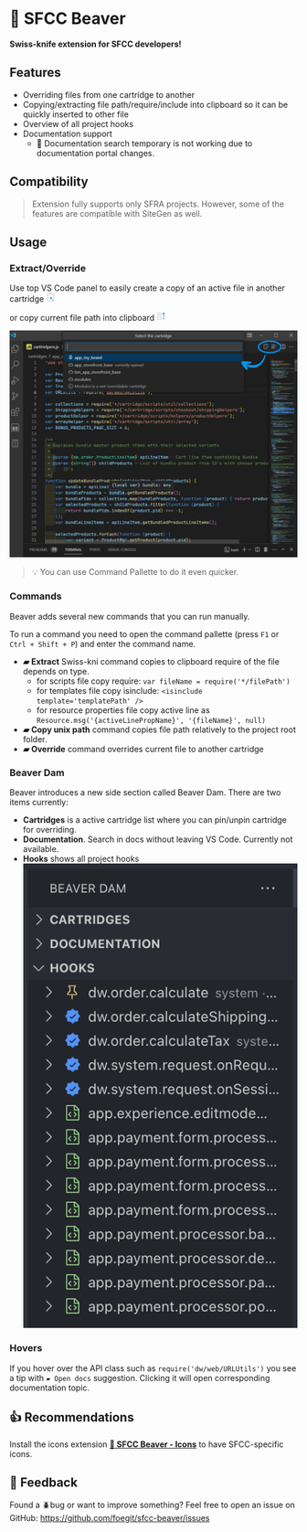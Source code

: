 # 🦫 SFCC Beaver

**Swiss-knife extension for SFCC developers!**

## Features

- Overriding files from one cartridge to another
- Copying/extracting file path/require/include into clipboard so it can be quickly inserted to other file
- Overview of all project hooks
- Documentation support
  - 🤒 Documentation search temporary is not working due to documentation portal changes.

## Compatibility

> Extension fully supports only SFRA projects. However, some of the features are compatible with SiteGen as well.

## Usage

### Extract/Override

Use top VS Code panel to easily create a copy of an active file in another cartridge ![alt text](static/extract.png)

or copy current file path into clipboard ![alt text](static/override.png)

![alt text](static/overrideExtractExample.png)

> 💡 You can use Command Pallette to do it even quicker.

### Commands

Beaver adds several new commands that you can run manually.

To run a command you need to open the command pallette (press `F1` or `Ctrl + Shift + P`) and enter the command name.

- **▰ Extract** Swiss-kni command copies to clipboard require of the file depends on type.
  - for scripts file copy require: `var fileName = require('*/filePath')`
  - for templates file copy isinclude: `<isinclude template='templatePath' />`
  - for resource properties file copy active line as `Resource.msg('{activeLinePropName}', '{fileName}', null)`
- **▰ Copy unix path** command copies file path relatively to the project root folder.
- **▰ Override** command overrides current file to another cartridge

### Beaver Dam

Beaver introduces a new side section called Beaver Dam. There are two items currently:

- **Cartridges** is a active cartridge list where you can pin/unpin cartridge for overriding.
- **Documentation**. Search in docs without leaving VS Code. Currently not available.
- **Hooks** shows all project hooks
  ![alt text](static/hooksPreview.png)

### Hovers

If you hover over the API class such as `require('dw/web/URLUtils')` you see a tip with `▰ Open docs` suggestion. Clicking it will open corresponding documentation topic.

## 👍 Recommendations

Install the icons extension **[🦫 SFCC Beaver - Icons](https://marketplace.visualstudio.com/items?itemName=SerhiiHlavatskyi.sfcc-beaver-icons 'Open marketplace')** to have SFCC-specific icons.

## 📨 Feedback

Found a 🪲bug or want to improve something? Feel free to open an issue on GitHub: <https://github.com/foegit/sfcc-beaver/issues>
